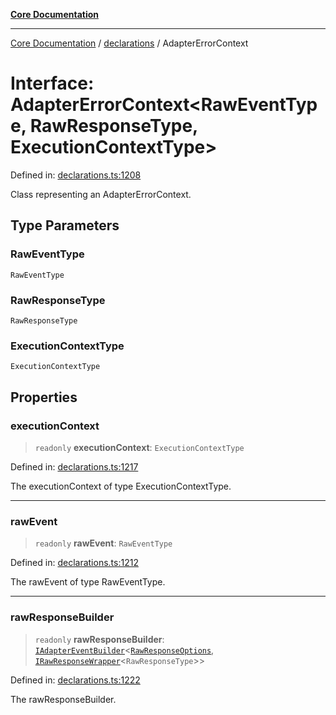 [**Core Documentation**](../../README.md)

***

[Core Documentation](../../README.md) / [declarations](../README.md) / AdapterErrorContext

# Interface: AdapterErrorContext\<RawEventType, RawResponseType, ExecutionContextType\>

Defined in: [declarations.ts:1208](https://github.com/stonemjs/core/blob/e2200da501349da1fec304d821c002bb6d055b61/src/declarations.ts#L1208)

Class representing an AdapterErrorContext.

## Type Parameters

### RawEventType

`RawEventType`

### RawResponseType

`RawResponseType`

### ExecutionContextType

`ExecutionContextType`

## Properties

### executionContext

> `readonly` **executionContext**: `ExecutionContextType`

Defined in: [declarations.ts:1217](https://github.com/stonemjs/core/blob/e2200da501349da1fec304d821c002bb6d055b61/src/declarations.ts#L1217)

The executionContext of type ExecutionContextType.

***

### rawEvent

> `readonly` **rawEvent**: `RawEventType`

Defined in: [declarations.ts:1212](https://github.com/stonemjs/core/blob/e2200da501349da1fec304d821c002bb6d055b61/src/declarations.ts#L1212)

The rawEvent of type RawEventType.

***

### rawResponseBuilder

> `readonly` **rawResponseBuilder**: [`IAdapterEventBuilder`](IAdapterEventBuilder.md)\<[`RawResponseOptions`](RawResponseOptions.md), [`IRawResponseWrapper`](IRawResponseWrapper.md)\<`RawResponseType`\>\>

Defined in: [declarations.ts:1222](https://github.com/stonemjs/core/blob/e2200da501349da1fec304d821c002bb6d055b61/src/declarations.ts#L1222)

The rawResponseBuilder.

